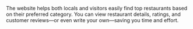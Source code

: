 The website helps both locals and visitors easily find top restaurants based on their preferred category. You can view restaurant details, ratings, and customer reviews—or even write your own—saving you time and effort.

